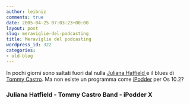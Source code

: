```yaml
---
author: leibniz
comments: true
date: 2005-04-25 07:03:23+00:00
layout: post
slug: meraviglie-del-podcasting
title: Meraviglie del podcasting
wordpress_id: 322
categories:
- old-blog
---
```


In pochi giorni sono saltati fuori dal nulla [Juliana Hatfield ](http://www.julianahatfield.com/)e il blues di [Tommy Castro](http://www.tommycastro.com/). Ma non esiste un programma come [iPodder](http://ipodderx.com/) per Os 10.2?  



### Juliana Hatfield - Tommy Castro Band - iPodder X  


